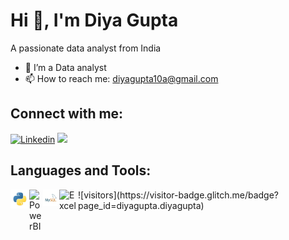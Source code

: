 # Hi 👋, I'm Diya Gupta
A passionate data analyst from India
- 🔭 I’m a Data analyst
- 📫 How to reach me: [diyagupta10a@gmail.com](mailto:diyagupta10a@gmail.com)
## Connect with me:
[![Linkedin](https://img.shields.io/badge/LinkedIn-blue?style=for-the-badge&logo=linkedin)](https://www.linkedin.com/in/diya-gupta-45305a295/)
[![](https://img.shields.io/badge/Kaggle-20BEFF?style=for-the-badge&logo=kaggle&logoColor=white)](https://www.kaggle.com/diya018)

## Languages and Tools:
<img align="left" alt="Python" width="30px" src="https://raw.githubusercontent.com/github/explore/main/topics/python/python.png" />
<img align="left" alt="PowerBI" width="22px" src="https://raw.githubusercontent.com/microsoft/PowerBI-Icons/main/SVG/Power-BI.svg" />
<img align="left" alt="MySQL" width="26px" src="https://raw.githubusercontent.com/github/explore/main/topics/mysql/mysql.png" />
<img align="left" alt="Excel" width="30px" src="https://upload.wikimedia.org/wikipedia/commons/7/73/Microsoft_Excel_2013-2019_logo.svg" />
![visitors](https://visitor-badge.glitch.me/badge?page_id=diyagupta.diyagupta)
